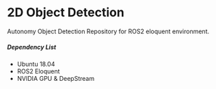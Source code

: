 # 2D Object Detection

Autonomy Object Detection Repository for ROS2 eloquent environment.

##### Dependency List

- Ubuntu 18.04
- ROS2 Eloquent
- NVIDIA GPU & DeepStream
